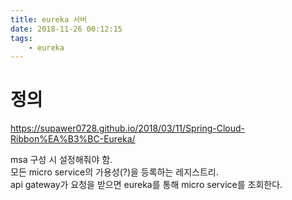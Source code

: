```yaml
---
title: eureka 서버
date: 2018-11-26 00:12:15
tags:
    - eureka
---
```


# 정의
<https://supawer0728.github.io/2018/03/11/Spring-Cloud-Ribbon%EA%B3%BC-Eureka/>  

msa 구성 시 설정해줘야 함.  
모든 micro service의 가용성(?)을 등록하는 레지스트리.  
api gateway가 요청을 받으면 eureka를 통해 micro service를 조회한다.  

<!-- more -->